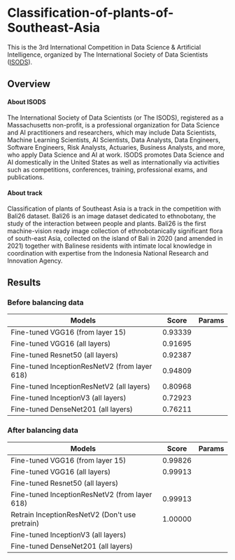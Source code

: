 # Classification-of-plants-of-Southeast-Asia
This is the 3rd International Competition in Data Science & Artificial Intelligence, organized by The International Society of Data Scientists ([ISODS](https://www.isods.org/about-the-society)).
## Overview
#### About ISODS
The International Society of Data Scientists (or The ISODS), registered as a Massachusetts non-profit, is a professional organization for Data Science and AI practitioners and researchers, which may include Data Scientists, Machine Learning Scientists, AI Scientists, Data Analysts, Data Engineers, Software Engineers, Risk Analysts, Actuaries, Business Analysts, and more, who apply Data Science and AI at work. ISODS promotes Data Science and AI domestically in the United States as well as internationally via activities such as competitions, conferences, training, professional exams, and publications.
#### About track
Classification of plants of Southeast Asia is a track in the competition with Bali26 dataset. Bali26 is an image dataset dedicated to ethnobotany, the study of the interaction between people and plants. Bali26 is the first machine-vision ready image collection of ethnobotanically significant flora of south-east Asia, collected on the island of Bali in 2020 (and amended in 2021) together with Balinese residents with intimate local knowledge in coordination with expertise from the Indonesia National Research and Innovation Agency.

## Results
### Before balancing data
Models  | Score | Params
------------- | ------------- | ------------
Fine-tuned VGG16 (from layer 15)  | 0.93339 | 
Fine-tuned VGG16 (all layers)   | 0.91695 | 
Fine-tuned Resnet50 (all layers)   | 0.92387 | 
Fine-tuned InceptionResNetV2 (from layer 618)   | 0.94809 | 
Fine-tuned InceptionResNetV2 (all layers)   | 0.80968 | 
Fine-tuned InceptionV3 (all layers)   | 0.72923 |
Fine-tuned DenseNet201 (all layers)   | 0.76211 | 

### After balancing data

Models  | Score | Params
------------- | ------------- | ------------
Fine-tuned VGG16 (from layer 15)  | 0.99826 |  
Fine-tuned VGG16 (all layers)   | 0.99913 | 
Fine-tuned Resnet50 (all layers)   |  | 
Fine-tuned InceptionResNetV2 (from layer 618)   | 0.99913 | 
Retrain InceptionResNetV2  (Don't use pretrain)  | 1.00000 | 
Fine-tuned InceptionV3 (all layers)   |  |
Fine-tuned DenseNet201 (all layers)   |  | 
